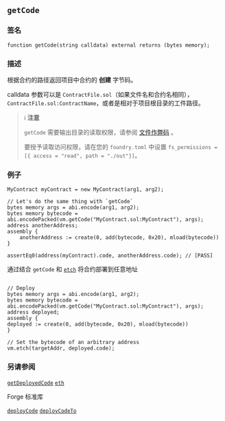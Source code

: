 ## `getCode`

### 签名

```solidity
function getCode(string calldata) external returns (bytes memory);
```

### 描述

根据合约的路径返回项目中合约的 **创建** 字节码。

calldata 参数可以是 `ContractFile.sol`（如果文件名和合约名相同），`ContractFile.sol:ContractName`，或者是相对于项目根目录的工件路径。

> ℹ️ **注意**
>
> `getCode` 需要输出目录的读取权限，请参阅 [文件作弊码](./fs.md) 。
>
> 要授予读取访问权限，请在您的 `foundry.toml` 中设置 `fs_permissions = [{ access = "read", path = "./out"}]`。

### 例子

```solidity
MyContract myContract = new MyContract(arg1, arg2);

// Let's do the same thing with `getCode`
bytes memory args = abi.encode(arg1, arg2);
bytes memory bytecode = abi.encodePacked(vm.getCode("MyContract.sol:MyContract"), args);
address anotherAddress;
assembly {
    anotherAddress := create(0, add(bytecode, 0x20), mload(bytecode))
}

assertEq0(address(myContract).code, anotherAddress.code); // [PASS]
```

通过结合 `getCode` 和 [`etch`](./etch.md) 将合约部署到任意地址

```solidity

// Deploy
bytes memory args = abi.encode(arg1, arg2);
bytes memory bytecode = abi.encodePacked(vm.getCode("MyContract.sol:MyContract"), args);
address deployed;
assembly {
deployed := create(0, add(bytecode, 0x20), mload(bytecode))
}

// Set the bytecode of an arbitrary address
vm.etch(targetAddr, deployed.code);
```

### 另请参阅

[`getDeployedCode`](./get-deployed-code.md)
[`eth`](./etch.md)

Forge 标准库

[`deployCode`](../reference/forge-std/deployCode.md)
[`deployCodeTo`](../reference/forge-std/deployCodeTo.md)

[forge-std]: ../reference/forge-std